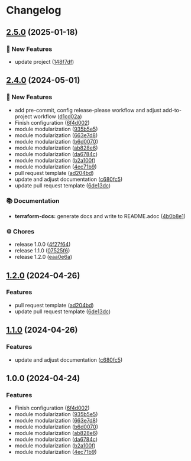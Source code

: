 # Changelog

## [2.5.0](https://github.com/GersonRS/modern-gitops-stack-module-keycloak/compare/v2.4.0...v2.5.0) (2025-01-18)


### 🚀 New Features

* update project ([148f7df](https://github.com/GersonRS/modern-gitops-stack-module-keycloak/commit/148f7df02d4135780ecd61655ec4fcc7c84d4318))

## [2.4.0](https://github.com/GersonRS/modern-gitops-stack-module-keycloak/compare/v2.3.0...v2.4.0) (2024-05-01)


### 🚀 New Features

* add pre-commit, config release-please workflow and adjust add-to-project workflow ([d1cd02a](https://github.com/GersonRS/modern-gitops-stack-module-keycloak/commit/d1cd02ab0aa112ac9cd7f28ace33ed944f5e477e))
* Finish configuration ([6f4d002](https://github.com/GersonRS/modern-gitops-stack-module-keycloak/commit/6f4d0023569668e8ad6b41f234993a973cbd66ef))
* module modularization ([935b5e5](https://github.com/GersonRS/modern-gitops-stack-module-keycloak/commit/935b5e5c76632f2777616997138889e072f4f67a))
* module modularization ([663e7d8](https://github.com/GersonRS/modern-gitops-stack-module-keycloak/commit/663e7d8c9739e16a0f44c0b3debe1fffd61b0052))
* module modularization ([b6d0070](https://github.com/GersonRS/modern-gitops-stack-module-keycloak/commit/b6d0070384a987377f2b7370721b88dbba09d8ab))
* module modularization ([ab828e6](https://github.com/GersonRS/modern-gitops-stack-module-keycloak/commit/ab828e6e509b63b178c2d2c9e3b78ab1eb517d9a))
* module modularization ([da6784c](https://github.com/GersonRS/modern-gitops-stack-module-keycloak/commit/da6784c800cf79afec9e7eef0201632337ace63e))
* module modularization ([b2a100f](https://github.com/GersonRS/modern-gitops-stack-module-keycloak/commit/b2a100fb97756946fd05b0b15b22ce8b0bf1db0d))
* module modularization ([4ec71b9](https://github.com/GersonRS/modern-gitops-stack-module-keycloak/commit/4ec71b912af3c376165f2a8f2bec378a99932797))
* pull request template ([ad204bd](https://github.com/GersonRS/modern-gitops-stack-module-keycloak/commit/ad204bd96fe3f271621033d19473d6d35ad7738e))
* update and adjust documentation ([c680fc5](https://github.com/GersonRS/modern-gitops-stack-module-keycloak/commit/c680fc5101d1756c60d07e78c22fa7d82763831e))
* update pull request template ([6de13dc](https://github.com/GersonRS/modern-gitops-stack-module-keycloak/commit/6de13dc87093f97d40908e16b24c55cf2a19a32a))


### 📚 Documentation

* **terraform-docs:** generate docs and write to README.adoc ([4b0b8e1](https://github.com/GersonRS/modern-gitops-stack-module-keycloak/commit/4b0b8e1cb52f99c7a382488f8986a0247d910622))


### ⚙️ Chores

* release 1.0.0 ([4f27f64](https://github.com/GersonRS/modern-gitops-stack-module-keycloak/commit/4f27f648f1700e8ec32a6579d45bb7f40d63591a))
* release 1.1.0 ([07525f6](https://github.com/GersonRS/modern-gitops-stack-module-keycloak/commit/07525f697d18002cfad0b54ab2a39173d7237a93))
* release 1.2.0 ([eaa0e6a](https://github.com/GersonRS/modern-gitops-stack-module-keycloak/commit/eaa0e6a1d6e1aeff2842abe6f595bf68f7f1aa38))

## [1.2.0](https://github.com/GersonRS/modern-gitops-stack-module-keycloak/compare/v1.1.0...v1.2.0) (2024-04-26)


### Features

* pull request template ([ad204bd](https://github.com/GersonRS/modern-gitops-stack-module-keycloak/commit/ad204bd96fe3f271621033d19473d6d35ad7738e))
* update pull request template ([6de13dc](https://github.com/GersonRS/modern-gitops-stack-module-keycloak/commit/6de13dc87093f97d40908e16b24c55cf2a19a32a))

## [1.1.0](https://github.com/GersonRS/modern-gitops-stack-module-keycloak/compare/v1.0.0...v1.1.0) (2024-04-26)


### Features

* update and adjust documentation ([c680fc5](https://github.com/GersonRS/modern-gitops-stack-module-keycloak/commit/c680fc5101d1756c60d07e78c22fa7d82763831e))

## 1.0.0 (2024-04-24)


### Features

* Finish configuration ([6f4d002](https://github.com/GersonRS/modern-gitops-stack-module-keycloak/commit/6f4d0023569668e8ad6b41f234993a973cbd66ef))
* module modularization ([935b5e5](https://github.com/GersonRS/modern-gitops-stack-module-keycloak/commit/935b5e5c76632f2777616997138889e072f4f67a))
* module modularization ([663e7d8](https://github.com/GersonRS/modern-gitops-stack-module-keycloak/commit/663e7d8c9739e16a0f44c0b3debe1fffd61b0052))
* module modularization ([b6d0070](https://github.com/GersonRS/modern-gitops-stack-module-keycloak/commit/b6d0070384a987377f2b7370721b88dbba09d8ab))
* module modularization ([ab828e6](https://github.com/GersonRS/modern-gitops-stack-module-keycloak/commit/ab828e6e509b63b178c2d2c9e3b78ab1eb517d9a))
* module modularization ([da6784c](https://github.com/GersonRS/modern-gitops-stack-module-keycloak/commit/da6784c800cf79afec9e7eef0201632337ace63e))
* module modularization ([b2a100f](https://github.com/GersonRS/modern-gitops-stack-module-keycloak/commit/b2a100fb97756946fd05b0b15b22ce8b0bf1db0d))
* module modularization ([4ec71b9](https://github.com/GersonRS/modern-gitops-stack-module-keycloak/commit/4ec71b912af3c376165f2a8f2bec378a99932797))
